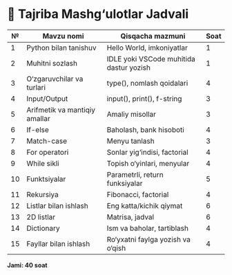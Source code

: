 # 📘 Tajriba Mashg‘ulotlar Jadvali

| №  | Mavzu nomi                       | Qisqacha mazmuni                                             | Soat |
|----|----------------------------------|--------------------------------------------------------------|------|
| 1  | Python bilan tanishuv            | Hello World, imkoniyatlar                                    | 1    |
| 2  | Muhitni sozlash                  | IDLE yoki VSCode muhitida dastur yozish                      | 1    |
| 3  | O‘zgaruvchilar va turlari        | type(), nomlash qoidalari                                    | 4    |
| 4  | Input/Output                     | input(), print(), f-string                                   | 3    |
| 5  | Arifmetik va mantiqiy amallar    | Amaliy misollar                                              | 3    |
| 6  | If-else                          | Baholash, bank hisoboti                                      | 4    |
| 7  | Match-case                       | Menyu tanlash                                                | 3    |
| 8  | For operatori                    | Sonlar yig‘indisi, factorial                                 | 4    |
| 9  | While sikli                      | Topish o‘yinlari, menyular                                   | 4    |
| 10 | Funktsiyalar                     | Parametrli, return funksiyalar                               | 5    |
| 11 | Rekursiya                        | Fibonacci, factorial                                         | 4    |
| 12 | Listlar bilan ishlash            | Eng katta/kichik qiymat                                      | 6    |
| 13 | 2D listlar                       | Matrisa, jadval                                              | 6    |
| 14 | Dictionary                       | Ism va baholar, tartiblash                                   | 4    |
| 15 | Fayllar bilan ishlash            | Ro‘yxatni faylga yozish va o‘qish                            | 4    |

**Jami: 40 soat**
